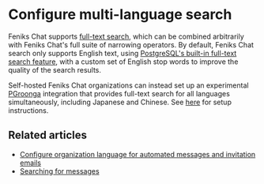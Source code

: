 # Configure multi-language search

Feniks Chat supports [full-text search](/help/search-for-messages), which can be
combined arbitrarily with Feniks Chat's full suite of narrowing operators. By default,
Feniks Chat search only supports English text, using [PostgreSQL's built-in full-text
search feature](https://www.postgresql.org/docs/current/textsearch.html), with a
custom set of English stop words to improve the quality of the search results.

Self-hosted Feniks Chat organizations can instead set up an experimental
[PGroonga](https://pgroonga.github.io/) integration that provides full-text
search for all languages simultaneously, including Japanese and Chinese. See
[here](https://zulip.readthedocs.io/en/latest/subsystems/full-text-search.html#multi-language-full-text-search)
for setup instructions.

## Related articles

* [Configure organization language for automated messages and invitation emails][org-lang]
* [Searching for messages](/help/search-for-messages)

[org-lang]: /help/configure-organization-language
